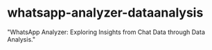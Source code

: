 # whatsapp-analyzer-dataanalysis
"WhatsApp Analyzer: Exploring Insights from Chat Data through Data Analysis."
